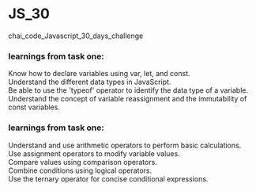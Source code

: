 # JS_30
chai_code_Javascript_30_days_challenge

### learnings from task one:
Know how to declare variables using var, let, and const.<br>
Understand the different data types in JavaScript.<br>
Be able to use the 'typeof' operator to identify the data type of a variable.<br>
Understand the concept of variable reassignment and the immutability of const variables.

### learnings from task one:
Understand and use arithmetic operators to perform basic calculations.<br>
Use assignment operators to modify variable values.<br>
Compare values using comparison operators.<br>
Combine conditions using logical operators.<br>
Use the ternary operator for concise conditional expressions.
